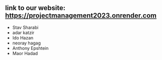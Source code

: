 link to our website: https://projectmanagement2023.onrender.com
---------------------------------------------------------------

- Stav Sharabi
- adar katzir
- Ido Hazan
- neoray hagag
- Anthony Epshtein
- Maor Hadad

